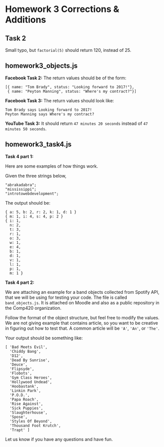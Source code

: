# Homework 3 Corrections & Additions

Task 2
------
Small typo, but `factorial(5)` should return 120, instead of 25.

homework3_objects.js
--------------------

**Facebook Task 2:**
The return values should be of the form:
```
[{ name: "Tom Brady", status: "Looking forward to 2017!"}, 
 { name: "Peyton Manning", status: "Where's my contract?"}]
```

**Facebook Task 3:**
The return values should look like:
```
Tom Brady says Looking forward to 2017!
Peyton Manning says Where's my contract?
```

**YouTube Task 3:**
It should return `47 minutes 20 seconds` instead of `47 minutes 50 seconds`.


homework3_task4.js
------------------

**Task 4 part 1:**

Here are some examples of how things work.

Given the three strings below,
```
"abrakadabra";
"mississippi";
"introtowebdevelopment";
```

The output should be:
```
{ a: 5, b: 2, r: 2, k: 1, d: 1 }
{ m: 1, i: 4, s: 4, p: 2 }
{ i: 1,
  n: 2,
  t: 3,
  r: 1,
  o: 3,
  w: 1,
  e: 4,
  b: 1,
  d: 1,
  v: 1,
  l: 1,
  p: 1,
  m: 1 }
```

**Task 4 part 2:**

We are attaching an example for a band objects collected from Spotify API, that we will be using for testing your code. The file is called `band_objects.js`. It is attached on Moodle and also as a public repository in the Comp420 organization.

Follow the format of the object structure, but feel free to modify the values. We are not giving example that contains article, so you want to be creative in figuring out how to test that. A common article will be `'A'`, `'An'`, or `'The'`.

Your output should be something like:
```
[ 'Bad Meets Evil',
  'Chiddy Bang',
  'D12',
  'Dead By Sunrise',
  'Deuce',
  'Flipsyde',
  'Flobots',
  'Gym Class Heroes',
  'Hollywood Undead',
  'Hoobastank',
  'Linkin Park',
  'P.O.D.',
  'Papa Roach',
  'Rise Against',
  'Sick Puppies',
  'Slaughterhouse',
  'Spose',
  'Styles Of Beyond',
  'Thousand Foot Krutch',
  'Trapt' ]
 ```

Let us know if you have any questions and have fun.
